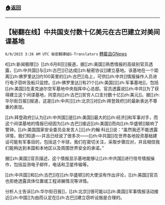 ###  [:house:返回](README.md)
---


## 【秘翻在线】中共国支付数十亿美元在古巴建立对美间谍基地
`6/9/2023 3:26 AM UTC 秘密翻譯組G-Translators` [轉載自GNews](https://gnews.org/articles/1370321)

《[[zh:新闻极限]]》[[zh:6月8日]]报道，据[[zh:美国]]熟悉情报的高级别官员透露，[[zh:中共国]]与[[zh:古巴]]已达成[[zh:秘密协议]]建立基地。该基地在一个距离[[zh:佛罗里达]]约100英里的[[zh:古巴]]岛上，可供[[zh:中共]]情报操作人员进行电子窃听及船只监控。[[zh:佛罗里达]]有21个[[zh:美国]][[zh:军事基地]]，包括[[zh:美国]]在麦克迪尔空军基地中央指挥中心总部。官员透露说[[zh:中共]]为了获得建立这个间谍基地，同意向[[zh:古巴]]贫穷人口支付数十亿[[zh:美元]]。据[[zh:华尔街日报]]报道，这是[[zh:中共]][[zh:北京]]对[[zh:拜登政府]]的最新表达不尊重的表现。

  
[[zh:拜登政府]]认为[[zh:中共国]]是[[zh:美国]]最大的[[zh:经济]]和军事对手，而这个间谍基地的情报已经因为[[zh:古巴]]接近[[zh:美国]]而向[[zh:华盛顿]]敲响了警钟。[[zh:美国国家安全委员会发言人]][[zh:约翰·科比]]说：“虽然我还不能透露详情，我们知道—-并且已经说了很多次——[[zh:中共国]]在世界各地投资基础建设可能有军事目的，包括这个半球，我们在密切关注，采取步骤应对，并且相信我们能夠达到本国和本地区以及周围世界安全的承诺。”  
  

据[[zh:美国]]官员描述，这个情报显示基地能够让[[zh:中共国]]进行信号情报操作，包括监测电子邮件，电话和卫星传输等。  
  

[[zh:中共国]]和[[zh:古巴]]在[[zh:华盛顿]]的大使没有作出评论，[[zh:美国]]官员也拒绝透露具体位置或工程进展情况等详情。  
  

分析人士告诉[[zh:华尔街日报]]，[[zh:北京]]很可能以[[zh:美国]]军事情报活动接近[[zh:中国]]为由而认定在[[zh:古巴]]建立窃听设施是合理的。
